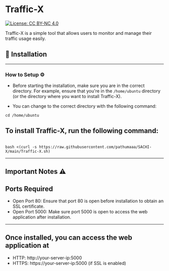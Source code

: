 # Traffic-X  
[![License: CC BY-NC 4.0](https://img.shields.io/badge/License-CC%20BY--NC%204.0-lightgrey.svg)](https://creativecommons.org/licenses/by-nc/4.0/)


Traffic-X is a simple tool that allows users to monitor and manage their traffic usage easily.

## 🚀 Installation
---
### How to Setup ⚙️

- Before starting the installation, make sure you are in the correct directory. For example, ensure that you're in the `/home/ubuntu` directory (or the directory where you want to install Traffic-X). 

- You can change to the correct directory with the following command:

```
cd /home/ubuntu
```
To install Traffic-X, run the following command:
---
```

bash <(curl -s https://raw.githubusercontent.com/pathumaaa/SACHI-X/main/Traffic-X.sh)
```

---
## Important Notes ⚠️
## Ports Required

- Open Port 80: Ensure that port 80 is open before installation to obtain an SSL certificate.
- Open Port 5000: Make sure port 5000 is open to access the web application after installation.

---

## Once installed, you can access the web application at
- HTTP: http://your-server-ip:5000
- HTTPS: https://your-server-ip:5000 (if SSL is enabled)
 
